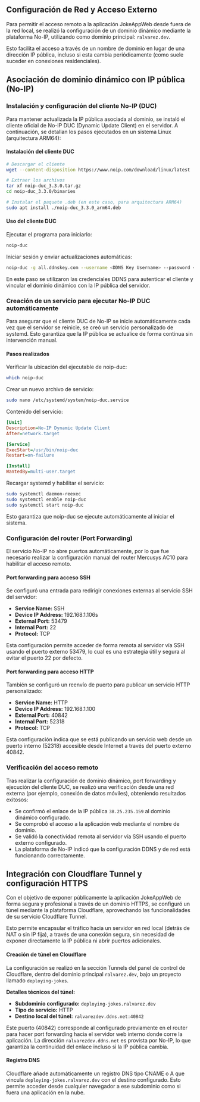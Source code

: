 ## Configuración de Red y Acceso Externo

Para permitir el acceso remoto a la aplicación JokeAppWeb desde fuera de la red local, se realizó la configuración de un dominio dinámico mediante la plataforma No-IP, utilizando como dominio principal: `ralvarez.dev`.

Esto facilita el acceso a través de un nombre de dominio en lugar de una dirección IP pública, incluso si esta cambia periódicamente (como suele suceder en conexiones residenciales).

## Asociación de dominio dinámico con IP pública (No-IP)


### Instalación y configuración del cliente No-IP (DUC)

Para mantener actualizada la IP pública asociada al dominio, se instaló el cliente oficial de No-IP DUC (Dynamic Update Client) en el servidor. A continuación, se detallan los pasos ejecutados en un sistema Linux (arquitectura ARM64):

#### Instalación del cliente DUC

```bash
# Descargar el cliente
wget --content-disposition https://www.noip.com/download/linux/latest

# Extraer los archivos
tar xf noip-duc_3.3.0.tar.gz
cd noip-duc_3.3.0/binaries

# Instalar el paquete .deb (en este caso, para arquitectura ARM64)
sudo apt install ./noip-duc_3.3.0_arm64.deb
```

#### Uso del cliente DUC

Ejecutar el programa para iniciarlo:

```bash
noip-duc
```

Iniciar sesión y enviar actualizaciones automáticas:

```bash
noip-duc -g all.ddnskey.com --username <DDNS Key Username> --password <DDNS Key Password>
```

En este paso se utilizaron las credenciales DDNS para autenticar el cliente y vincular el dominio dinámico con la IP pública del servidor.

### Creación de un servicio para ejecutar No-IP DUC automáticamente

Para asegurar que el cliente DUC de No-IP se inicie automáticamente cada vez que el servidor se reinicie, se creó un servicio personalizado de systemd. Esto garantiza que la IP pública se actualice de forma continua sin intervención manual.

#### Pasos realizados

Verificar la ubicación del ejecutable de noip-duc:

```bash
which noip-duc
```

Crear un nuevo archivo de servicio:

```bash
sudo nano /etc/systemd/system/noip-duc.service
```

Contenido del servicio:

```ini
[Unit]
Description=No-IP Dynamic Update Client
After=network.target

[Service]
ExecStart=/usr/bin/noip-duc
Restart=on-failure

[Install]
WantedBy=multi-user.target
```

Recargar systemd y habilitar el servicio:

```bash
sudo systemctl daemon-reexec
sudo systemctl enable noip-duc
sudo systemctl start noip-duc
```

Esto garantiza que noip-duc se ejecute automáticamente al iniciar el sistema.

### Configuración del router (Port Forwarding)

El servicio No-IP no abre puertos automáticamente, por lo que fue necesario realizar la configuración manual del router Mercusys AC10 para habilitar el acceso remoto.

#### Port forwarding para acceso SSH

Se configuró una entrada para redirigir conexiones externas al servicio SSH del servidor:

- **Service Name:** SSH
- **Device IP Address:** 192.168.1.106s
- **External Port:** 53479
- **Internal Port:** 22
- **Protocol:** TCP

Esta configuración permite acceder de forma remota al servidor vía SSH usando el puerto externo 53479, lo cual es una estrategia útil y segura al evitar el puerto 22 por defecto.

#### Port forwarding para acceso HTTP

También se configuró un reenvío de puerto para publicar un servicio HTTP personalizado:

- **Service Name:** HTTP
- **Device IP Address:** 192.168.1.100
- **External Port:** 40842
- **Internal Port:** 52318
- **Protocol:** TCP

Esta configuración indica que se está publicando un servicio web desde un puerto interno (52318) accesible desde Internet a través del puerto externo 40842.

### Verificación del acceso remoto

Tras realizar la configuración de dominio dinámico, port forwarding y ejecución del cliente DUC, se realizó una verificación desde una red externa (por ejemplo, conexión de datos móviles), obteniendo resultados exitosos:

- Se confirmó el enlace de la IP pública `38.25.235.159` al dominio dinámico configurado.
- Se comprobó el acceso a la aplicación web mediante el nombre de dominio.
- Se validó la conectividad remota al servidor vía SSH usando el puerto externo configurado.
- La plataforma de No-IP indicó que la configuración DDNS y de red está funcionando correctamente.


## Integración con Cloudflare Tunnel y configuración HTTPS

Con el objetivo de exponer públicamente la aplicación JokeAppWeb de forma segura y profesional a través de un dominio HTTPS, se configuró un túnel mediante la plataforma Cloudflare, aprovechando las funcionalidades de su servicio Cloudflare Tunnel.

Esto permite encapsular el tráfico hacia un servidor en red local (detrás de NAT o sin IP fija), a través de una conexión segura, sin necesidad de exponer directamente la IP pública ni abrir puertos adicionales.

#### Creación de túnel en Cloudflare

La configuración se realizó en la sección Tunnels del panel de control de Cloudflare, dentro del dominio principal `ralvarez.dev`, bajo un proyecto llamado `deploying-jokes`.

**Detalles técnicos del túnel:**
- **Subdominio configurado:** `deploying-jokes.ralvarez.dev`
- **Tipo de servicio:** HTTP
- **Destino local del túnel:** `ralvarezdev.ddns.net:40842`

Este puerto (40842) corresponde al configurado previamente en el router para hacer port forwarding hacia el servidor web interno donde corre la aplicación. La dirección `ralvarezdev.ddns.net` es provista por No-IP, lo que garantiza la continuidad del enlace incluso si la IP pública cambia.

#### Registro DNS

Cloudflare añade automáticamente un registro DNS tipo CNAME o A que vincula `deploying-jokes.ralvarez.dev` con el destino configurado. Esto permite acceder desde cualquier navegador a ese subdominio como si fuera una aplicación en la nube.
